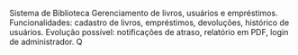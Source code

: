 Sistema de Biblioteca Gerenciamento de livros, usuários e empréstimos. Funcionalidades: cadastro de livros, empréstimos, devoluções, histórico de usuários. Evolução possível: notificações de atraso, relatório em PDF, login de administrador. Q
